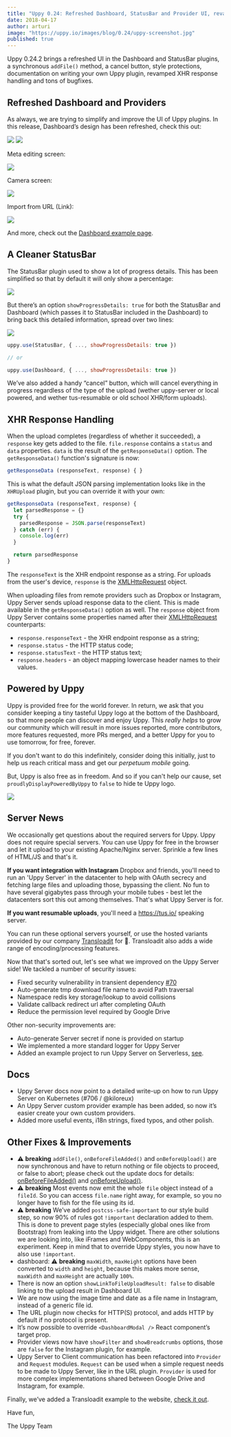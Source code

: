 ```yaml
---
title: "Uppy 0.24: Refreshed Dashboard, StatusBar and Provider UI, revamped XHR Response Handling"
date: 2018-04-17
author: arturi
image: "https://uppy.io/images/blog/0.24/uppy-screenshot.jpg"
published: true
---
```


Uppy 0.24.2 brings a refreshed UI in the Dashboard and StatusBar plugins, a synchronous `addFile()` method, a cancel button, style protections, documentation on writing your own Uppy plugin, revamped XHR response handling and tons of bugfixes.

<!--more-->

## Refreshed Dashboard and Providers

As always, we are trying to simplify and improve the UI of Uppy plugins. In this release, Dashboard’s design has been refreshed, check this out:

<img class="border" src="/images/blog/0.24/dashboard-main.jpg">

<img class="border" src="/images/blog/0.24/uppy-screenshot.jpg">

Meta editing screen:

<img class="border" src="/images/blog/0.24/dashboard-meta-edit.jpg">

Camera screen:

<img class="border" src="/images/blog/0.24/import-from-camera.jpg">

Import from URL (Link):

<img class="border" src="/images/blog/0.24/import-from-url.jpg">

And more, check out the [Dashboard example page](https://uppy.io/examples/dashboard/).

## A Cleaner StatusBar

The StatusBar plugin used to show a lot of progress details. This has been simplified so that by default it will only show a percentage:

<img src="/images/blog/0.24/statusbar-2.jpg">

But there’s an option `showProgressDetails: true` for both the StatusBar and Dashboard (which passes it to StatusBar included in the Dashboard) to bring back this detailed information, spread over two lines:

<img src="/images/blog/0.24/statusbar-1.jpg">

```js
uppy.use(StatusBar, { ..., showProgressDetails: true })

// or

uppy.use(Dashboard, { ..., showProgressDetails: true })
```

We’ve also added a handy “cancel” button, which will cancel everything in progress regardless of the type of the upload (wether uppy-server or local powered, and wether tus-resumable or old school XHR/form uploads).

## XHR Response Handling

When the upload completes (regardless of whether it succeeded), a `response` key gets added to the file. `file.response` contains a `status` and `data` properties. `data` is the result of the `getResponseData()` option. The `getResponseData()` function's signature is now:

```js
getResponseData (responseText, response) { }
```

This is what the default JSON parsing implementation looks like in the `XHRUpload` plugin, but you can override it with your own:

```js
getResponseData (responseText, response) {
  let parsedResponse = {}
  try {
    parsedResponse = JSON.parse(responseText)
  } catch (err) {
    console.log(err)
  }

  return parsedResponse
}
```

The `responseText` is the XHR endpoint response as a string. For uploads from the user's device, `response` is the [XMLHttpRequest](https://developer.mozilla.org/en-US/docs/Web/API/XMLHttpRequest) object.

When uploading files from remote providers such as Dropbox or Instagram, Uppy Server sends upload response data to the client. This is made available in the `getResponseData()` option as well. The `response` object from Uppy Server contains some properties named after their [XMLHttpRequest](https://developer.mozilla.org/en-US/docs/Web/API/XMLHttpRequest) counterparts:

 - `response.responseText` - the XHR endpoint response as a string;
 - `response.status` - the HTTP status code;
 - `response.statusText` - the HTTP status text;
 - `response.headers` - an object mapping lowercase header names to their values.

## Powered by Uppy

Uppy is provided free for the world forever. In return, we ask that you consider keeping a tiny tasteful Uppy logo at the bottom of the Dashboard, so that more people can discover and enjoy Uppy. This _really helps_ to grow our community which will result in more issues reported, more contributors, more features requested, more PRs merged, and a better Uppy for you to use tomorrow, for free, forever.

If you don't want to do this indefinitely, consider doing this initially, just to help us reach critical mass and get our _perpetuum mobile_ going.

But, Uppy is also free as in freedom. And so if you can't help our cause, set `proudlyDisplayPoweredByUppy` to `false` to hide te Uppy logo.

<img src="/images/blog/0.24/powered-by-1.jpg">

## Server News

We occasionally get questions about the required servers for Uppy. Uppy does not require special servers. You can use Uppy for free in the browser and let it upload to your existing Apache/Nginx server. Sprinkle a few lines of HTML/JS and that's it. 

**If you want integration with Instagram** Dropbox and friends, you'll need to run an 'Uppy Server' in the datacenter to help with OAuth secrecy and fetching large files and uploading those, bypassing the client. No fun to have several gigabytes pass through your mobile tubes - best let the datacenters sort this out among themselves. That's what Uppy Server is for.

**If you want resumable uploads**, you'll need a <https://tus.io/> speaking server. 

You can run these optional servers yourself, or use the hosted variants provided by our company [Transloadit](https://transloadit.com/) for 💸. Transloadit also adds a wide range of encoding/processing features.

Now that that's sorted out, let's see what we improved on the Uppy Server side! We tackled a number of security issues:

- Fixed security vulnerability in transient dependency [#70](https://github.com/transloadit/uppy-server/issues/70)
- Auto-generate tmp download file name to avoid Path traversal
- Namespace redis key storage/lookup to avoid collisions
- Validate callback redirect url after completing OAuth
- Reduce the permission level required by Google Drive

Other non-security improvements are:

- Auto-generate Server secret if none is provided on startup
- We implemented a more standard logger for Uppy Server
- Added an example project to run Uppy Server on Serverless, [see](https://github.com/transloadit/uppy-server/tree/master/examples/serverless).

## Docs

- Uppy Server docs now point to a detailed write-up on how to run Uppy Server on Kubernetes (#706 / @kiloreux)
- An Uppy Server custom provider example has been added, so now it’s easier create your own custom providers.
- Added more useful events, i18n strings, fixed typos, and other polish.

## Other Fixes & Improvements

- ⚠️ **breaking** `addFile()`, `onBeforeFileAdded()` and `onBeforeUpload()` are now synchronous and have to return nothing or file objects to proceed, or false to abort; please check out the update docs for details: [onBeforeFileAdded()](https://uppy.io/docs/uppy/#onBeforeFileAdded) and [onBeforeUpload()](https://uppy.io/docs/uppy/#onBeforeUpload).
- ⚠️ **breaking** Most events now emit the whole `file` object instead of a `fileId`. So you can access `file.name` right away, for example, so you no longer have to fish for the file using its id.
- ⚠️ **breaking** We’ve added `postcss-safe-important` to our style build step, so now 90% of rules got `!important` declaration added to them. This is done to prevent page styles (especially global ones like from Bootstrap) from leaking into the Uppy widget. There are other solutions we are looking into, like iFrames and WebComponents, this is an experiment. Keep in mind that to override Uppy styles, you now have to also use `!important`.
- dashboard: ⚠️ **breaking** `maxWidth`, `maxHeight` options have been converted to `width` and `height`, because this makes more sense, `maxWidth` and `maxHeight` are actually `100%`.
- There is now an option `showLinkToFileUploadResult: false` to disable linking to the upload result in Dashboard UI.
- We are now using the image time and date as a file name in Instagram, instead of a generic file id.
- The URL plugin now checks for HTTP(S) protocol, and adds HTTP by default if no protocol is present.
- It’s now possible to override `<DashboardModal />` React component’s target prop.
- Provider views now have `showFilter` and `showBreadcrumbs` options, those are `false` for the Instagram plugin, for example.
- Uppy Server to Client communication has been refactored into `Provider` and `Request` modules. `Request` can be used when a simple request needs to be made to Uppy Server, like in the URL plugin. `Provider` is used for more complex implementations shared between Google Drive and Instagram, for example.

Finally, we’ve added a Transloadit example to the website, [check it out](https://uppy.io/examples/transloadit/).

Have fun,

The Uppy Team
